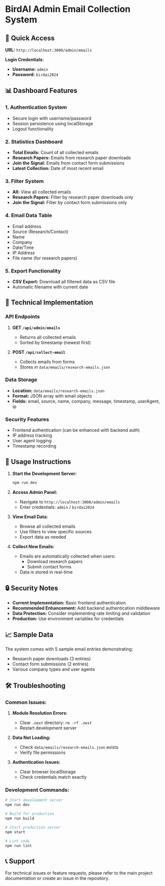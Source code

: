 # BirdAI Admin Email Collection System

## 🚀 Quick Access

**URL:** `http://localhost:3000/admin/emails`

**Login Credentials:**
- **Username:** `admin`
- **Password:** `birdai2024`

## 📊 Dashboard Features

### 1. **Authentication System**
- Secure login with username/password
- Session persistence using localStorage
- Logout functionality

### 2. **Statistics Dashboard**
- **Total Emails:** Count of all collected emails
- **Research Papers:** Emails from research paper downloads
- **Join the Signal:** Emails from contact form submissions
- **Latest Collection:** Date of most recent email

### 3. **Filter System**
- **All:** View all collected emails
- **Research Papers:** Filter by research paper downloads only
- **Join the Signal:** Filter by contact form submissions only

### 4. **Email Data Table**
- Email address
- Source (Research/Contact)
- Name
- Company
- Date/Time
- IP Address
- File name (for research papers)

### 5. **Export Functionality**
- **CSV Export:** Download all filtered data as CSV file
- Automatic filename with current date

## 🔧 Technical Implementation

### API Endpoints

1. **GET `/api/admin/emails`**
   - Returns all collected emails
   - Sorted by timestamp (newest first)

2. **POST `/api/collect-email`**
   - Collects emails from forms
   - Stores in `data/emails/research-emails.json`

### Data Storage
- **Location:** `data/emails/research-emails.json`
- **Format:** JSON array with email objects
- **Fields:** email, source, name, company, message, timestamp, userAgent, ip

### Security Features
- Frontend authentication (can be enhanced with backend auth)
- IP address tracking
- User agent logging
- Timestamp recording

## 🎯 Usage Instructions

1. **Start the Development Server:**
   ```bash
   npm run dev
   ```

2. **Access Admin Panel:**
   - Navigate to `http://localhost:3000/admin/emails`
   - Enter credentials: `admin` / `birdai2024`

3. **View Email Data:**
   - Browse all collected emails
   - Use filters to view specific sources
   - Export data as needed

4. **Collect New Emails:**
   - Emails are automatically collected when users:
     - Download research papers
     - Submit contact forms
   - Data is stored in real-time

## 🔒 Security Notes

- **Current Implementation:** Basic frontend authentication
- **Recommended Enhancement:** Add backend authentication middleware
- **Data Protection:** Consider implementing rate limiting and validation
- **Production:** Use environment variables for credentials

## 📈 Sample Data

The system comes with 5 sample email entries demonstrating:
- Research paper downloads (3 entries)
- Contact form submissions (2 entries)
- Various company types and user agents

## 🛠️ Troubleshooting

### Common Issues:

1. **Module Resolution Errors:**
   - Clear `.next` directory: `rm -rf .next`
   - Restart development server

2. **Data Not Loading:**
   - Check `data/emails/research-emails.json` exists
   - Verify file permissions

3. **Authentication Issues:**
   - Clear browser localStorage
   - Check credentials match exactly

### Development Commands:
```bash
# Start development server
npm run dev

# Build for production
npm run build

# Start production server
npm start

# Lint code
npm run lint
```

## 📞 Support

For technical issues or feature requests, please refer to the main project documentation or create an issue in the repository. 